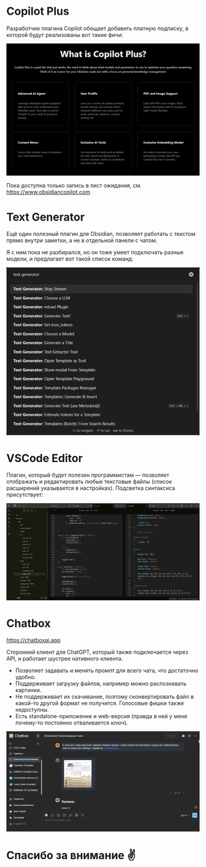 

# Copilot Plus

Разработчик плагина Copilot обещает добавить платную подписку, в которой будут реализованы вот такие фичи:

![](img/20250109184456.png)

Пока доступна только запись в лист ожидания, см. https://www.obsidiancopilot.com



# Text Generator

Ещё один полезный плагин для Obsidian, позволяет работать с текстом прямо внутри заметки, а не в отдельной панели с чатом.

Я с ним пока не разбирался, но он тоже умеет подключать разные модели, и предлагает вот такой список команд:

![](img/20250116143029.png)



# VSCode Editor

Плагин, который будет полезен программистам — позволяет отображать и редактировать любые текстовые файлы (список расширений указывается в настройках). Подсветка синтаксиса присутствует:

![](img/20250115161211.png)



# Chatbox
https://chatboxai.app

Сторонний клиент для ChatGPT, который также подключается через API, и работает шустрее нативного клиента.
- Позволяет задавать и менять промпт для всего чата, что достаточно удобно.
- Поддерживает загрузку файлов, например можно распознавать картинки.
- Не поддерживает их скачивание, поэтому сконвертировать файл в какой-то другой формат не получится. Голосовые фишки также недоступны.
- Есть standalone-приложение и web-версия (правда в ней у меня почему-то постоянно отваливается ключ).

![](img/20250115161602.png)



# Спасибо за внимание ✌️